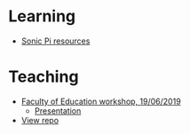 # Learning

* [Sonic Pi resources](http://ereed.gitbook.io)

# Teaching

* [Faculty of Education workshop, 19/06/2019](https://github.com/MrReedSWCHS/sonicpi-190619)
  * [Presentation](https://mrreedswchs.github.io/pres/pres.html)
* [View repo](https://github.com/MrReedSWCHS/mrreedswchs.github.io)
